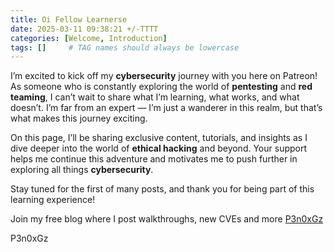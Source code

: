 ```yaml
---
title: Oi Fellow Learnerse
date: 2025-03-11 09:38:21 +/-TTTT
categories: [Welcome, Introduction]
tags: []     # TAG names should always be lowercase
---
```


I’m excited to kick off my **cybersecurity** journey with you here on Patreon! As someone who is constantly exploring the world of **pentesting** and **red teaming**, I can’t wait to share what I’m learning, what works, and what doesn’t. I’m far from an expert — I’m just a wanderer in this realm, but that’s what makes this journey exciting.

On this page, I’ll be sharing exclusive content, tutorials, and insights as I dive deeper into the world of **ethical hacking** and beyond. Your support helps me continue this adventure and motivates me to push further in exploring all things **cybersecurity**.

Stay tuned for the first of many posts, and thank you for being part of this learning experience!  
  
Join my free blog where I post walkthroughs, new CVEs and more [](https://P3n0xGz.github.io)[P3n0xGz](https://github.com/P3n0xGz) 

P3n0xGz